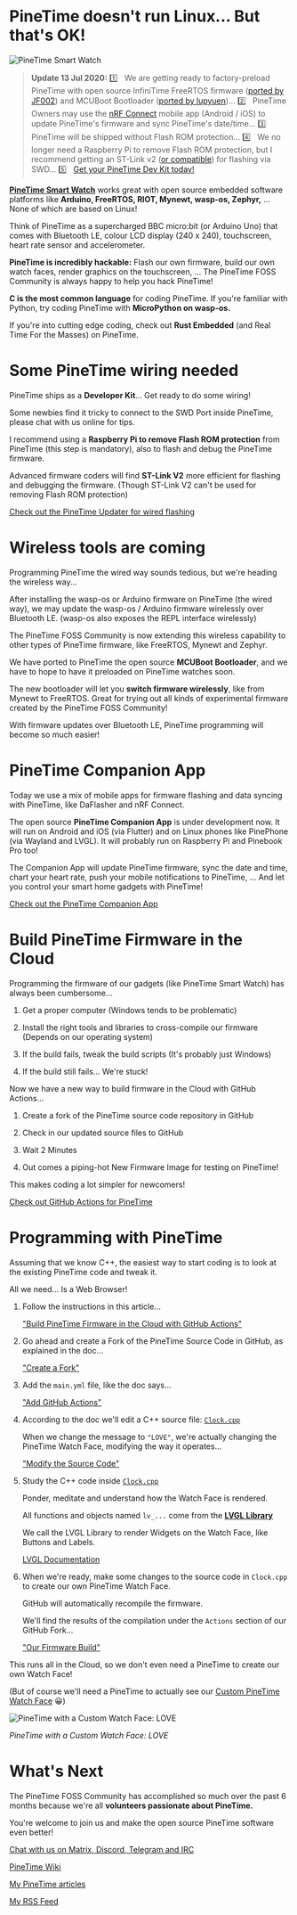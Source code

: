 # PineTime doesn't run Linux... But that's OK!

![PineTime Smart Watch](https://lupyuen.github.io/images/pinetime-title.jpg)

> __Update 13 Jul 2020:__ 1️⃣ &nbsp; We are getting ready to factory-preload PineTime with open source InfiniTime FreeRTOS firmware ([ported by JF002](https://github.com/JF002/Pinetime)) and MCUBoot Bootloader ([ported by lupyuen](https://lupyuen.github.io/pinetime-rust-mynewt/articles/mcuboot))... 2️⃣ &nbsp; PineTime Owners may use the [nRF Connect](https://www.nordicsemi.com/Software-and-tools/Development-Tools/nRF-Connect-for-mobile) mobile app (Android / iOS) to update PineTime's firmware and sync PineTime's date/time... 3️⃣ &nbsp; PineTime will be shipped without Flash ROM protection... 4️⃣ &nbsp; We no longer need a Raspberry Pi to remove Flash ROM protection, but I recommend getting an ST-Link v2 ([or compatible](https://www.aliexpress.com/wholesale?catId=0&initiative_id=SB_20180924134644&SearchText=st-link+v2&switch_new_app=y)) for flashing via SWD... 5️⃣ &nbsp; [Get your PineTime Dev Kit today!](https://store.pine64.org/product/pinetime-dev-kit/)

[__PineTime Smart Watch__](https://wiki.pine64.org/index.php/PineTime) works great with open source embedded software platforms like __Arduino, FreeRTOS, RIOT, Mynewt, wasp-os, Zephyr,__ ... None of which are based on Linux!

Think of PineTime as a supercharged BBC micro:bit (or Arduino Uno) that comes with Bluetooth LE, colour LCD display (240 x 240), touchscreen, heart rate sensor and accelerometer.

__PineTime is incredibly hackable:__ Flash our own firmware, build our own watch faces, render graphics on the touchscreen, ... The PineTime FOSS Community is always happy to help you hack PineTime!

__C is the most common language__ for coding PineTime. If you're familiar with Python, try coding PineTime with __MicroPython on wasp-os.__

If you're into cutting edge coding, check out __Rust Embedded__ (and Real Time For the Masses) on PineTime.

# Some PineTime wiring needed

PineTime ships as a __Developer Kit__... Get ready to do some wiring!

Some newbies find it tricky to connect to the SWD Port inside PineTime, please chat with us online for tips.

I recommend using a __Raspberry Pi to remove Flash ROM protection__ from PineTime (this step is mandatory), also to flash and debug the PineTime firmware.

Advanced firmware coders will find __ST-Link V2__ more efficient for flashing and debugging the firmware. (Though ST-Link V2 can't be used for removing Flash ROM protection)

[Check out the PineTime Updater for wired flashing](https://github.com/lupyuen/pinetime-updater/blob/master/README.md)

# Wireless tools are coming

Programming PineTime the wired way sounds tedious, but we're heading the wireless way...

After installing the wasp-os or Arduino firmware on PineTime (the wired way), we may update the wasp-os / Arduino firmware wirelessly over Bluetooth LE. (wasp-os also exposes the REPL interface wirelessly)

The PineTime FOSS Community is now extending this wireless capability to other types of PineTime firmware, like FreeRTOS, Mynewt and Zephyr.

We have ported to PineTime the open source __MCUBoot Bootloader__, and we have to hope to have it preloaded on PineTime watches soon. 

The new bootloader will let you __switch firmware wirelessly__, like from Mynewt to FreeRTOS. Great for trying out all kinds of experimental firmware created by the PineTime FOSS Community!

With firmware updates over Bluetooth LE, PineTime programming will become so much easier!

# PineTime Companion App

Today we use a mix of mobile apps for firmware flashing and data syncing with PineTime, like DaFlasher and nRF Connect.

The open source __PineTime Companion App__ is under development now. It will run on Android and iOS (via Flutter) and on Linux phones like PinePhone (via Wayland and LVGL).  It will probably run on Raspberry Pi and Pinebook Pro too!

The Companion App will update PineTime firmware, sync the date and time, chart your heart rate, push your mobile notifications to PineTime, ... And let you control your smart home gadgets with PineTime!

[Check out the PineTime Companion App](https://github.com/lupyuen/pinetime-companion/)

# Build PineTime Firmware in the Cloud

Programming the firmware of our gadgets (like PineTime Smart Watch) has always been cumbersome...

1. Get a proper computer (Windows tends to be problematic)

1. Install the right tools and libraries to cross-compile our firmware (Depends on our operating system)

1. If the build fails, tweak the build scripts (It's probably just Windows)

1. If the build still fails... We're stuck!

Now we have a new way to build firmware in the Cloud with GitHub Actions...

1. Create a fork of the PineTime source code repository in GitHub

1. Check in our updated source files to GitHub

1. Wait 2 Minutes

1. Out comes a piping-hot New Firmware Image for testing on PineTime!

This makes coding a lot simpler for newcomers!

[Check out GitHub Actions for PineTime](https://lupyuen.github.io/pinetime-rust-mynewt/articles/cloud)

# Programming with PineTime

Assuming that we know C++, the easiest way to start coding is to look at the existing PineTime code and tweak it.

All we need... Is a Web Browser!

1.  Follow the instructions in this article...

    ["Build PineTime Firmware in the Cloud with GitHub Actions"](https://lupyuen.github.io/pinetime-rust-mynewt/articles/cloud)

1.  Go ahead and create a Fork of the PineTime Source Code in GitHub, as explained in the doc...

    ["Create a Fork"](https://lupyuen.github.io/pinetime-rust-mynewt/articles/cloud#create-a-fork-of-pinetime-source-files)

1.  Add the `main.yml` file, like the doc says...

    ["Add GitHub Actions"](https://lupyuen.github.io/pinetime-rust-mynewt/articles/cloud#add-github-actions-to-our-fork)

1.  According to the doc we'll edit a C++ source file: [`Clock.cpp`](https://github.com/JF002/Pinetime/blob/master/src/DisplayApp/Screens/Clock.cpp)

    When we change the message to `"LOVE"`, we're actually changing the PineTime Watch Face, modifying the way it operates...

    ["Modify the Source Code"](https://lupyuen.github.io/pinetime-rust-mynewt/articles/cloud#modify-the-pinetime-source-code)

1.  Study the C++ code inside [`Clock.cpp`](https://github.com/JF002/Pinetime/blob/master/src/DisplayApp/Screens/Clock.cpp)

    Ponder, meditate and understand how the Watch Face is rendered.

    All functions and objects named `lv_...` come from the [__LVGL Library__](https://lvgl.io/)

    We call the LVGL Library to render Widgets on the Watch Face, like Buttons and Labels.

    [LVGL Documentation](https://docs.lvgl.io/v7/en/html/get-started/quick-overview.html#learn-the-basics)

1.  When we're ready, make some changes to the source code in `Clock.cpp` to create our own PineTime Watch Face.

    GitHub will automatically recompile the firmware.

    We'll find the results of the compilation under the `Actions` section of our GitHub Fork...

    ["Our Firmware Build"](https://lupyuen.github.io/pinetime-rust-mynewt/articles/cloud#our-first-pinetime-firmware-build)

This runs all in the Cloud, so we don't even need a PineTime to create our own Watch Face!

(But of course we'll need a PineTime to actually see our [Custom PineTime Watch Face](https://lupyuen.github.io/pinetime-rust-mynewt/articles/cloud#download-and-test-our-pinetime-firmware) 😀)

![PineTime with a Custom Watch Face: LOVE](https://lupyuen.github.io/images/cloud-love.jpg)

_PineTime with a Custom Watch Face: LOVE_

# What's Next

The PineTime FOSS Community has accomplished so much over the past 6 months because we're all __volunteers passionate about PineTime.__

You're welcome to join us and make the open source PineTime software even better!

[Chat with us on Matrix, Discord, Telegram and IRC](https://wiki.pine64.org/index.php/PineTime#Community)

[PineTime Wiki](https://wiki.pine64.org/index.php/PineTime)

[My PineTime articles](https://github.com/lupyuen/pinetime-rust-mynewt/blob/master/README.md)

[My RSS Feed](https://lupyuen.github.io/rss.xml)
